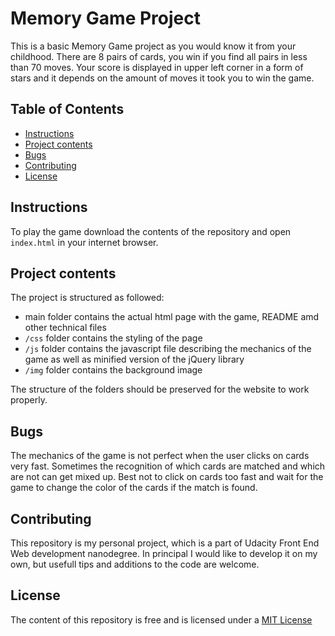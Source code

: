 # Memory Game Project

This is a basic Memory Game project as you would know it from your childhood. There are 8 pairs of cards, you win if you find all pairs in less than 70 moves. Your score is displayed in upper left corner in a form of stars and it depends on the amount of moves it took you to win the game.

## Table of Contents

* [Instructions](#instructions)
* [Project contents](#project-contents)
* [Bugs](#Bugs)
* [Contributing](#contributing)
* [License](#license)

## Instructions

To play the game download the contents of the repository and open `index.html` in your internet browser. 

## Project contents

The project is structured as followed:

* main folder contains the actual html page with the game, README amd other technical files
* `/css` folder contains the styling of the page
* `/js` folder contains the javascript file describing the mechanics of the game as well as minified version of the jQuery library
* `/img` folder contains the background image

The structure of the folders should be preserved for the website to work properly.

## Bugs

The mechanics of the game is not perfect when the user clicks on cards very fast. Sometimes the recognition of which cards are matched and which are not can get mixed up. Best not to click on cards too fast and wait for the game to change the color of the cards if the match is found.

## Contributing

This repository is my personal project, which is a part of Udacity Front End Web development nanodegree. In principal I would like to develop it on my own, but usefull tips and additions to the code are welcome.

## License

The content of this repository is free and is licensed under a [MIT License](https://choosealicense.com/licenses/mit/)
